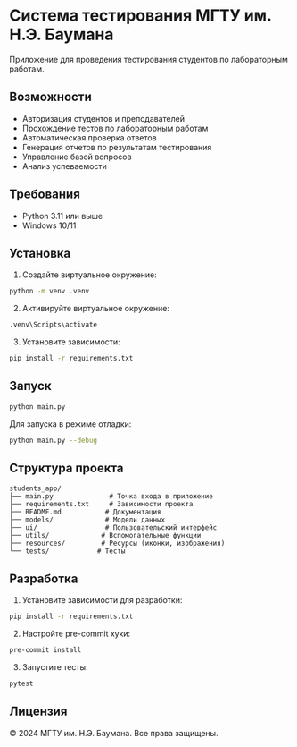# Система тестирования МГТУ им. Н.Э. Баумана

Приложение для проведения тестирования студентов по лабораторным работам.

## Возможности

- Авторизация студентов и преподавателей
- Прохождение тестов по лабораторным работам
- Автоматическая проверка ответов
- Генерация отчетов по результатам тестирования
- Управление базой вопросов
- Анализ успеваемости

## Требования

- Python 3.11 или выше
- Windows 10/11

## Установка

1. Создайте виртуальное окружение:
```bash
python -m venv .venv
```

2. Активируйте виртуальное окружение:
```bash
.venv\Scripts\activate
```

3. Установите зависимости:
```bash
pip install -r requirements.txt
```

## Запуск

```bash
python main.py
```

Для запуска в режиме отладки:
```bash
python main.py --debug
```

## Структура проекта

```
students_app/
├── main.py              # Точка входа в приложение
├── requirements.txt     # Зависимости проекта
├── README.md           # Документация
├── models/             # Модели данных
├── ui/                 # Пользовательский интерфейс
├── utils/             # Вспомогательные функции
├── resources/         # Ресурсы (иконки, изображения)
└── tests/            # Тесты
```

## Разработка

1. Установите зависимости для разработки:
```bash
pip install -r requirements.txt
```

2. Настройте pre-commit хуки:
```bash
pre-commit install
```

3. Запустите тесты:
```bash
pytest
```

## Лицензия

© 2024 МГТУ им. Н.Э. Баумана. Все права защищены.
